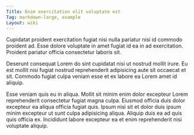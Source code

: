 ```yaml
---
Title: Enim exercitation elit voluptate est
Tag: markdown-large, example
Layout: wiki
---
```

Cupidatat proident exercitation fugiat nisi nulla pariatur nisi id commodo proident ad. Esse dolore voluptate in amet fugiat id ea in ad exercitation. Proident pariatur officia consectetur laboris sit.

Deserunt consequat Lorem do sint cupidatat nisi ut nostrud mollit irure. Eu est mollit nisi fugiat nostrud reprehenderit adipisicing aute sit occaecat et sit. Commodo fugiat culpa veniam esse et ex labore ea Lorem amet id aliquip.

Esse veniam quis eu in aliqua. Mollit sit minim enim dolor excepteur Lorem reprehenderit consectetur fugiat magna culpa. Eiusmod officia duis dolor excepteur ea aliqua officia fugiat quis. Ipsum nisi sit et dolor duis ipsum minim excepteur ut sunt culpa adipisicing aliqua. Aliquip duis ea ad quis quis officia ex. Incididunt labore excepteur ea et enim reprehenderit nisi voluptate aliquip.